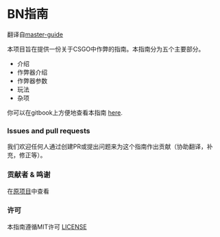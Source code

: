 # BN指南

翻译自[master-guide](https://github.com/csgohacks/master-guide)

本项目旨在提供一份关于CSGO中作弊的指南。本指南分为五个主要部分。

* 介绍
* 作弊器介绍
* 作弊器参数
* 玩法
* 杂项

你可以在gitbook上方便地查看本指南 [here](https://m3ma110c.gitbook.io/mg/).

### Issues and pull requests

我们欢迎任何人通过创建PR或提出问题来为这个指南作出贡献（协助翻译，补充，修正等）。

### 贡献者 & 鸣谢

在[原项目](https://github.com/csgohacks/master-guide)中查看

### 许可

本指南遵循MIT许可 [LICENSE](https://github.com/csgohacks/master-guide/blob/master/LICENSE) 

